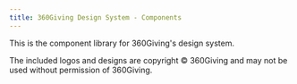 ```yaml
---
title: 360Giving Design System - Components
---
```


This is the component library for 360Giving's design system. 

The included logos and designs are copyright © 360Giving and may not be used without permission of 360Giving.